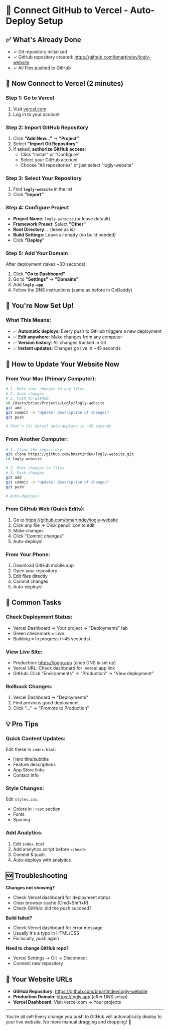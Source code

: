 # 🚀 Connect GitHub to Vercel - Auto-Deploy Setup

## ✅ What's Already Done
- ✓ Git repository initialized
- ✓ GitHub repository created: https://github.com/bmartindev/logly-website
- ✓ All files pushed to GitHub

## 🔗 Now Connect to Vercel (2 minutes)

### Step 1: Go to Vercel
1. Visit [vercel.com](https://vercel.com)
2. Log in to your account

### Step 2: Import GitHub Repository
1. Click **"Add New..."** → **"Project"**
2. Select **"Import Git Repository"**
3. If asked, **authorize GitHub access**:
   - Click "Install" or "Configure"
   - Select your GitHub account
   - Choose "All repositories" or just select "logly-website"

### Step 3: Select Your Repository
1. Find **`logly-website`** in the list
2. Click **"Import"**

### Step 4: Configure Project
- **Project Name**: `logly-website` (or leave default)
- **Framework Preset**: Select **"Other"**
- **Root Directory**: `.` (leave as is)
- **Build Settings**: Leave all empty (no build needed)
- Click **"Deploy"**

### Step 5: Add Your Domain
After deployment (takes ~30 seconds):
1. Click **"Go to Dashboard"**
2. Go to **"Settings"** → **"Domains"**
3. Add **`logly.app`**
4. Follow the DNS instructions (same as before in GoDaddy)

## 🎉 You're Now Set Up!

### What This Means:
- ✅ **Automatic deploys**: Every push to GitHub triggers a new deployment
- ✅ **Edit anywhere**: Make changes from any computer
- ✅ **Version history**: All changes tracked in Git
- ✅ **Instant updates**: Changes go live in ~45 seconds

## 📝 How to Update Your Website Now

### From Your Mac (Primary Computer):
```bash
# 1. Make your changes to any files
# 2. Save changes
# 3. Push to GitHub:
cd /Users/brian/Projects/Logly/logly-website
git add .
git commit -m "Update: description of changes"
git push

# That's it! Vercel auto-deploys in ~45 seconds
```

### From Another Computer:
```bash
# 1. Clone the repository
git clone https://github.com/bmartindev/logly-website.git
cd logly-website

# 2. Make changes to files
# 3. Push changes
git add .
git commit -m "Update: description of changes"
git push

# Auto-deploys!
```

### From GitHub Web (Quick Edits):
1. Go to https://github.com/bmartindev/logly-website
2. Click any file → Click pencil icon to edit
3. Make changes
4. Click "Commit changes"
5. Auto-deploys!

### From Your Phone:
1. Download GitHub mobile app
2. Open your repository
3. Edit files directly
4. Commit changes
5. Auto-deploys!

## 🔧 Common Tasks

### Check Deployment Status:
- Vercel Dashboard → Your project → "Deployments" tab
- Green checkmark = Live
- Building = In progress (~45 seconds)

### View Live Site:
- Production: https://logly.app (once DNS is set up)
- Vercel URL: Check dashboard for .vercel.app link
- GitHub: Click "Environments" → "Production" → "View deployment"

### Rollback Changes:
1. Vercel Dashboard → "Deployments"
2. Find previous good deployment
3. Click "..." → "Promote to Production"

## 💡 Pro Tips

### Quick Content Updates:
Edit these in `index.html`:
- Hero title/subtitle
- Feature descriptions
- App Store links
- Contact info

### Style Changes:
Edit `styles.css`:
- Colors in `:root` section
- Fonts
- Spacing

### Add Analytics:
1. Edit `index.html`
2. Add analytics script before `</head>`
3. Commit & push
4. Auto-deploys with analytics

## 🆘 Troubleshooting

**Changes not showing?**
- Check Vercel dashboard for deployment status
- Clear browser cache (Cmd+Shift+R)
- Check GitHub: did the push succeed?

**Build failed?**
- Check Vercel dashboard for error message
- Usually it's a typo in HTML/CSS
- Fix locally, push again

**Need to change GitHub repo?**
- Vercel Settings → Git → Disconnect
- Connect new repository

## 📱 Your Website URLs

- **GitHub Repository**: https://github.com/bmartindev/logly-website
- **Production Domain**: https://logly.app (after DNS setup)
- **Vercel Dashboard**: Visit vercel.com → Your projects

---

You're all set! Every change you push to GitHub will automatically deploy to your live website. No more manual dragging and dropping! 🎉